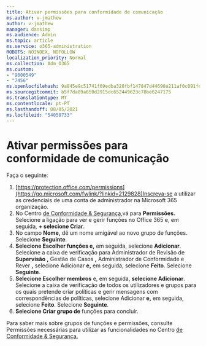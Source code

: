 ```yaml
---
title: Ativar permissões para conformidade de comunicação
ms.author: v-jmathew
author: v-jmathew
manager: dansimp
ms.audience: Admin
ms.topic: article
ms.service: o365-administration
ROBOTS: NOINDEX, NOFOLLOW
localization_priority: Normal
ms.collection: Adm_O365
ms.custom:
- "9000549"
- "7456"
ms.openlocfilehash: 9a845e9c51741f69edba328fbf147847d44690a211af0c091fe29733414f771b
ms.sourcegitcommit: b5f7da89a650d2915dc652449623c78be6247175
ms.translationtype: MT
ms.contentlocale: pt-PT
ms.lasthandoff: 08/05/2021
ms.locfileid: "54058733"
---
```

# <a name="enable-permissions-for-communication-compliance"></a>Ativar permissões para conformidade de comunicação

Faça o seguinte:

1. [https://protection.office.com/permissions](https://go.microsoft.com/fwlink/?linkid=2129828)Inscreva-se a utilizar as credenciais de uma conta de administrador na Microsoft 365 organização.
2. No Centro [de Conformidade & Segurança,](https://go.microsoft.com/fwlink/?linkid=2101341)vá para **Permissões.** Selecione a ligação para ver e gerir funções no Office 365 e, em seguida, **\+ selecione Criar**.
3. No campo **Nome,** dê um nome amigável ao novo grupo de funções. Selecione **Seguinte**.
4. **Selecione Escolher funções e,** em seguida, selecione **Adicionar**. Selecione a caixa de verificação para Administrador de Revisão de **Supervisão** **,** Gestão de Casos **,** Administrador de Conformidade e Rever **,** selecione Adicionar **e,** em seguida, selecione **Feito**. Selecione **Seguinte**.
5. **Selecione Escolher membros** e, em seguida, **selecione Adicionar**. Selecione a caixa de verificação de todos os utilizadores e grupos para os quais pretende criar políticas e gerir mensagens com correspondências de políticas, selecione Adicionar **e,** em seguida, selecione **Feito**. Selecione **Seguinte**.
6. **Selecione Criar grupo de** funções para concluir.

Para saber mais sobre grupos de funções e permissões, consulte Permissões necessárias para utilizar as funcionalidades no Centro [de Conformidade & Segurança.](https://go.microsoft.com/fwlink/?linkid=2114184)
